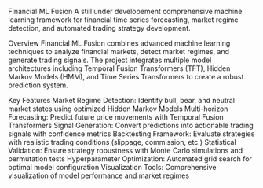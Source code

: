 Financial ML Fusion
A still under developement comprehensive machine learning framework for financial time series forecasting, market regime detection, and automated trading strategy development.

Overview
Financial ML Fusion combines advanced machine learning techniques to analyze financial markets, detect market regimes, and generate trading signals. The project integrates multiple model architectures including Temporal Fusion Transformers (TFT), Hidden Markov Models (HMM), and Time Series Transformers to create a robust prediction system.

Key Features
Market Regime Detection: Identify bull, bear, and neutral market states using optimized Hidden Markov Models
Multi-horizon Forecasting: Predict future price movements with Temporal Fusion Transformers
Signal Generation: Convert predictions into actionable trading signals with confidence metrics
Backtesting Framework: Evaluate strategies with realistic trading conditions (slippage, commission, etc.)
Statistical Validation: Ensure strategy robustness with Monte Carlo simulations and permutation tests
Hyperparameter Optimization: Automated grid search for optimal model configuration
Visualization Tools: Comprehensive visualization of model performance and market regimes